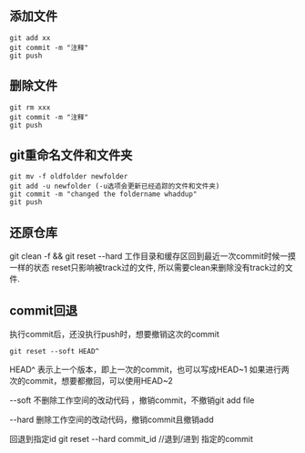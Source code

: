 ## 添加文件
	git add xx
	git commit -m "注释"
	git push 

## 删除文件
	git rm xxx
	git commit -m "注释"
	git push 

## git重命名文件和文件夹
	git mv -f oldfolder newfolder
	git add -u newfolder (-u选项会更新已经追踪的文件和文件夹)
	git commit -m "changed the foldername whaddup"
	git push 



## 还原仓库
git clean -f && git reset --hard
 工作目录和缓存区回到最近一次commit时候一摸一样的状态
reset只影响被track过的文件, 所以需要clean来删除没有track过的文件. 

## commit回退
执行commit后，还没执行push时，想要撤销这次的commit
```
git reset --soft HEAD^
```
HEAD^ 表示上一个版本，即上一次的commit，也可以写成HEAD~1
如果进行两次的commit，想要都撤回，可以使用HEAD~2

--soft
不删除工作空间的改动代码 ，撤销commit，不撤销git add file

--hard
删除工作空间的改动代码，撤销commit且撤销add

回退到指定id
git reset --hard commit_id  //退到/进到 指定的commit